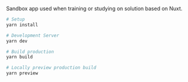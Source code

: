 Sandbox app used when training or studying on solution based on Nuxt.

```bash
# Setup
yarn install

# Development Server
yarn dev

# Build production
yarn build

# Locally preview production build
yarn preview
```